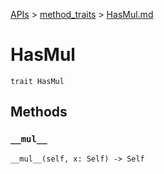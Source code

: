 [APIs](../index.md) > [method_traits](./index.md) > [HasMul.md]()

# HasMul

```
trait HasMul
```

## Methods

### `__mul__`

```
__mul__(self, x: Self) -> Self
```
